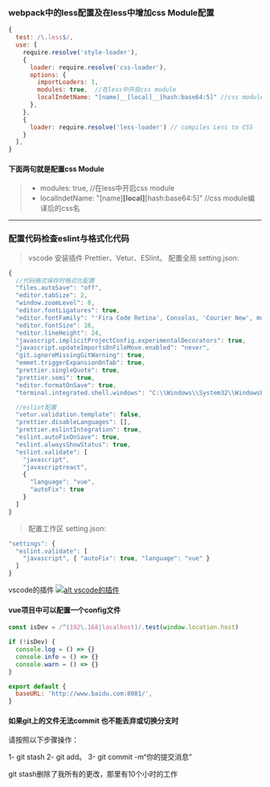 ### webpack中的less配置及在less中增加css Module配置
```javascript
{
  test: /\.less$/,
  use: [
    require.resolve('style-loader'),
    {
      loader: require.resolve('css-loader'),
      options: {
        importLoaders: 1,
        modules: true,  //在less中开启css module
        localIndetName: "[name]__[local]__[hash:base64:5]" //css module编译后的css名
      },
    },
    {
      loader: require.resolve('less-loader') // compiles Less to CSS
    }
  ],
}
```     
#### 下面两句就是配置css Module
> - modules: true,  //在less中开启css module
>  - localIndetName: "[name]__[local]__[hash:base64:5]" //css module编译后的css名


----

### 配置代码检查eslint与格式化代码
> vscode 安装插件 Prettier、Vetur、ESlint。
> 配置全局 setting.json:
```javascript
{
  //代码格式保存时格式化配置
  "files.autoSave": "off",
  "editor.tabSize": 2,
  "window.zoomLevel": 0,
  "editor.fontLigatures": true,
  "editor.fontFamily": "'Fira Code Retina', Consolas, 'Courier New', monospace",
  "editor.fontSize": 16,
  "editor.lineHeight": 24,
  "javascript.implicitProjectConfig.experimentalDecorators": true,
  "javascript.updateImportsOnFileMove.enabled": "never",
  "git.ignoreMissingGitWarning": true,
  "emmet.triggerExpansionOnTab": true,
  "prettier.singleQuote": true,
  "prettier.semi": true,
  "editor.formatOnSave": true,
  "terminal.integrated.shell.windows": "C:\\Windows\\System32\\WindowsPowerShell\\v1.0\\powershell.exe",

  //eslint配置
  "vetur.validation.template": false,
  "prettier.disableLanguages": [],
  "prettier.eslintIntegration": true,
  "eslint.autoFixOnSave": true,
  "eslint.alwaysShowStatus": true,
  "eslint.validate": [
    "javascript",
    "javascriptreact",
    {
      "language": "vue",
      "autoFix": true
    }
  ]
}
```

> 配置工作区 setting.json:
```javascript
"settings": {
  "eslint.validate": [
    "javascript", { "autoFix": true, "language": "vue" }
  ]
}
```

vscode的插件
[![alt vscode的插件](https://i.loli.net/2019/03/06/5c7f37fd58f67.jpg "title")](https://i.loli.net/2019/03/06/5c7f37fd58f67.jpg)


#### vue项目中可以配置一个config文件
```js
const isDev = /^(192\.168|localhost)/.test(window.location.host)

if (!isDev) {
  console.log = () => {}
  console.info = () => {}
  console.warn = () => {}
}

export default {
  baseURL: 'http://www.baidu.com:8081/',
}
```


#### 如果git上的文件无法commit 也不能丢弃或切换分支时
请按照以下步骤操作：

1- git stash 
2- git add。
3- git commit -m“你的提交消息”

git stash删除了我所有的更改，那里有10个小时的工作
